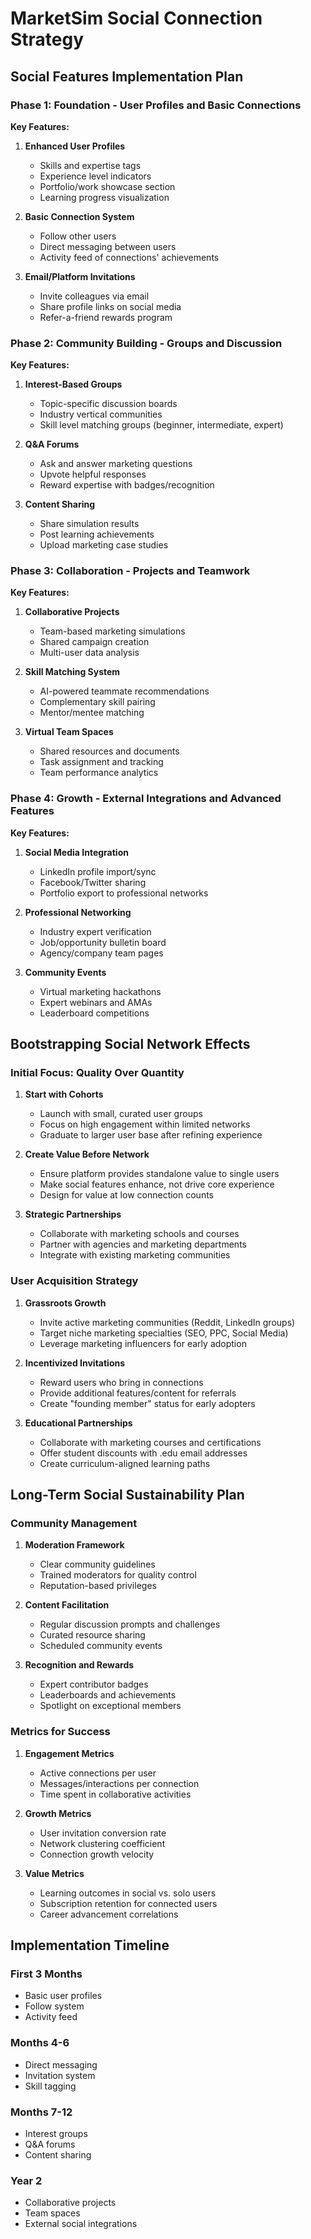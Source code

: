 # MarketSim Social Connection Strategy

## Social Features Implementation Plan

### Phase 1: Foundation - User Profiles and Basic Connections

**Key Features:**
1. **Enhanced User Profiles**
   - Skills and expertise tags
   - Experience level indicators
   - Portfolio/work showcase section
   - Learning progress visualization

2. **Basic Connection System**
   - Follow other users
   - Direct messaging between users
   - Activity feed of connections' achievements

3. **Email/Platform Invitations**
   - Invite colleagues via email
   - Share profile links on social media
   - Refer-a-friend rewards program

### Phase 2: Community Building - Groups and Discussion

**Key Features:**
1. **Interest-Based Groups**
   - Topic-specific discussion boards
   - Industry vertical communities
   - Skill level matching groups (beginner, intermediate, expert)

2. **Q&A Forums**
   - Ask and answer marketing questions
   - Upvote helpful responses
   - Reward expertise with badges/recognition

3. **Content Sharing**
   - Share simulation results
   - Post learning achievements
   - Upload marketing case studies

### Phase 3: Collaboration - Projects and Teamwork

**Key Features:**
1. **Collaborative Projects**
   - Team-based marketing simulations
   - Shared campaign creation
   - Multi-user data analysis

2. **Skill Matching System**
   - AI-powered teammate recommendations
   - Complementary skill pairing
   - Mentor/mentee matching

3. **Virtual Team Spaces**
   - Shared resources and documents
   - Task assignment and tracking
   - Team performance analytics

### Phase 4: Growth - External Integrations and Advanced Features

**Key Features:**
1. **Social Media Integration**
   - LinkedIn profile import/sync
   - Facebook/Twitter sharing
   - Portfolio export to professional networks

2. **Professional Networking**
   - Industry expert verification
   - Job/opportunity bulletin board
   - Agency/company team pages

3. **Community Events**
   - Virtual marketing hackathons
   - Expert webinars and AMAs
   - Leaderboard competitions

## Bootstrapping Social Network Effects

### Initial Focus: Quality Over Quantity

1. **Start with Cohorts**
   - Launch with small, curated user groups
   - Focus on high engagement within limited networks
   - Graduate to larger user base after refining experience

2. **Create Value Before Network**
   - Ensure platform provides standalone value to single users
   - Make social features enhance, not drive core experience
   - Design for value at low connection counts

3. **Strategic Partnerships**
   - Collaborate with marketing schools and courses
   - Partner with agencies and marketing departments
   - Integrate with existing marketing communities

### User Acquisition Strategy

1. **Grassroots Growth**
   - Invite active marketing communities (Reddit, LinkedIn groups)
   - Target niche marketing specialties (SEO, PPC, Social Media)
   - Leverage marketing influencers for early adoption

2. **Incentivized Invitations**
   - Reward users who bring in connections
   - Provide additional features/content for referrals
   - Create "founding member" status for early adopters

3. **Educational Partnerships**
   - Collaborate with marketing courses and certifications
   - Offer student discounts with .edu email addresses
   - Create curriculum-aligned learning paths

## Long-Term Social Sustainability Plan

### Community Management

1. **Moderation Framework**
   - Clear community guidelines
   - Trained moderators for quality control
   - Reputation-based privileges

2. **Content Facilitation**
   - Regular discussion prompts and challenges
   - Curated resource sharing
   - Scheduled community events

3. **Recognition and Rewards**
   - Expert contributor badges
   - Leaderboards and achievements
   - Spotlight on exceptional members

### Metrics for Success

1. **Engagement Metrics**
   - Active connections per user
   - Messages/interactions per connection
   - Time spent in collaborative activities

2. **Growth Metrics**
   - User invitation conversion rate
   - Network clustering coefficient
   - Connection growth velocity

3. **Value Metrics**
   - Learning outcomes in social vs. solo users
   - Subscription retention for connected users
   - Career advancement correlations

## Implementation Timeline

### First 3 Months
- Basic user profiles
- Follow system
- Activity feed

### Months 4-6
- Direct messaging
- Invitation system
- Skill tagging

### Months 7-12
- Interest groups
- Q&A forums
- Content sharing

### Year 2
- Collaborative projects
- Team spaces
- External social integrations